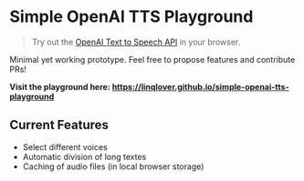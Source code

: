 # Simple OpenAI TTS Playground

> Try out the [OpenAI Text to Speech API](https://platform.openai.com/docs/api-reference/audio) in your browser.

Minimal yet working prototype. Feel free to propose features and contribute PRs!

**Visit the playground here: <https://linqlover.github.io/simple-openai-tts-playground>**

## Current Features

- Select different voices
- Automatic division of long textes
- Caching of audio files (in local browser storage)
